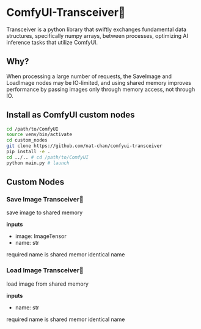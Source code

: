 # ComfyUI-Transceiver📡

Transceiver is a python library that swiftly exchanges fundamental data structures, specifically numpy arrays, between processes, optimizing AI inference tasks that utilize ComfyUI.

## Why?

When processing a large number of requests, the SaveImage and LoadImage nodes may be IO-limited, and using shared memory improves performance by passing images only through memory access, not through IO.

## Install as ComfyUI custom nodes

```bash
cd /path/to/ComfyUI
source venv/bin/activate
cd custom_nodes
git clone https://github.com/nat-chan/comfyui-transceiver
pip install -e .
cd ../.. # cd /path/to/ComfyUI
python main.py # launch
```

## Custom Nodes

### Save Image Transceiver📡

save image to shared memory

**inputs**

- image: ImageTensor
- name: str

required name is shared memor identical name

### Load Image Transceiver📡

load image from shared memory

**inputs**

- name: str

required name is shared memor identical name
